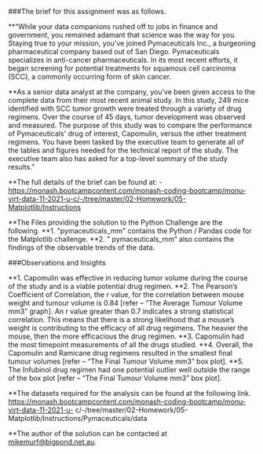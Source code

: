 
###The brief for this assignment was as follows.

**“While your data companions rushed off to jobs in finance and government, you remained adamant that science was the way for you. Staying true to your mission, you've joined Pymaceuticals Inc., a burgeoning pharmaceutical company based out of San Diego. Pymaceuticals specializes in anti-cancer pharmaceuticals. In its most recent efforts, it began screening for potential treatments for squamous cell carcinoma (SCC), a commonly occurring form of skin cancer.

**As a senior data analyst at the company, you've been given access to the complete data from their most recent animal study. In this study, 249 mice identified with SCC tumor growth were treated through a variety of drug regimens. Over the course of 45 days, tumor development was observed and measured. The purpose of this study was to compare the performance of Pymaceuticals' drug of interest, Capomulin, versus the other treatment regimens. You have been tasked by the executive team to generate all of the tables and figures needed for the technical report of the study. The executive team also has asked for a top-level summary of the study results.”

**The full details of the brief can be found at: - https://monash.bootcampcontent.com/monash-coding-bootcamp/monu-virt-data-11-2021-u-c/-/tree/master/02-Homework/05-Matplotlib/Instructions

**The Files providing the solution to the Python Challenge are the following.
**1.	"pymaceuticals_mm" contains the Python / Pandas code for the Matplotlib challenge.
**2.	" pymaceuticals_mm” also contains the findings of the observable trends of the data.

###Observations and Insights

**1. Capomulin was effective in reducing tumor volume during the course of the study and is a viable potential drug  regimen.
**2. The Pearson’s Coefficient of Correlation, the r value, for the correlation between mouse weight and tumour volume is 0.84 [refer – “The Average Tumour Volume mm3” graph].        An r value greater than 0.7 indicates a strong statistical correlation. This means that there is a strong likelihood that a mouse’s weight is contributing to the efficacy        of all drug regimens. The heavier the mouse, then the more efficacious the drug regimen.
**3. Capomulin had the most timepoint measurements of all the drugs studied.
**4. Overall, the Capomulin and Ramicane drug regimens resulted in the smallest final tumour volumes [refer – “The Final            Tumour Volume mm3” box plot].
**5. The Infubinol drug regimen had one potential outlier well outside the range of the box plot [refer – “The Final  Tumour        Volume mm3” box plot].

**The datasets required for the analysis can be found at the following link. https://monash.bootcampcontent.com/monash-coding-bootcamp/monu-virt-data-11-2021-u-         c/-/tree/master/02-Homework/05-Matplotlib/Instructions/Pymaceuticals/data

**The author of the solution can be contacted at mikemurf@bigpond.net.au.

